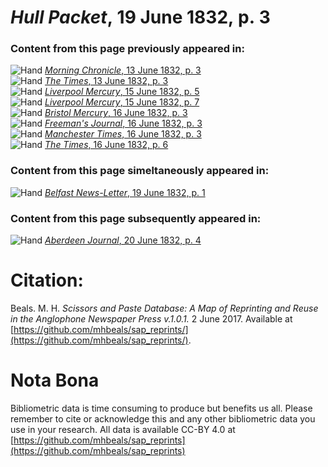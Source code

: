 # *Hull Packet*, 19 June 1832, p. 3  
  
### Content from this page previously appeared in:  
![Hand](http://scissorsandpaste.net/wp-content/uploads/2017/06/smallhandpointer.png) [*Morning Chronicle*, 13 June 1832, p. 3](https://mhbeals.github.io/sap_html/Morning-Chronicle/Morning-Chronicle-13-June-1832-p-3)  
![Hand](http://scissorsandpaste.net/wp-content/uploads/2017/06/smallhandpointer.png) [*The Times*, 13 June 1832, p. 3](https://mhbeals.github.io/sap_html/The-Times/The-Times-13-June-1832-p-3)  
![Hand](http://scissorsandpaste.net/wp-content/uploads/2017/06/smallhandpointer.png) [*Liverpool Mercury*, 15 June 1832, p. 5](https://mhbeals.github.io/sap_html/Liverpool-Mercury/Liverpool-Mercury-15-June-1832-p-5)  
![Hand](http://scissorsandpaste.net/wp-content/uploads/2017/06/smallhandpointer.png) [*Liverpool Mercury*, 15 June 1832, p. 7](https://mhbeals.github.io/sap_html/Liverpool-Mercury/Liverpool-Mercury-15-June-1832-p-7)  
![Hand](http://scissorsandpaste.net/wp-content/uploads/2017/06/smallhandpointer.png) [*Bristol Mercury*, 16 June 1832, p. 3](https://mhbeals.github.io/sap_html/Bristol-Mercury/Bristol-Mercury-16-June-1832-p-3)  
![Hand](http://scissorsandpaste.net/wp-content/uploads/2017/06/smallhandpointer.png) [*Freeman's Journal*, 16 June 1832, p. 3](https://mhbeals.github.io/sap_html/Freeman's-Journal/Freeman's-Journal-16-June-1832-p-3)  
![Hand](http://scissorsandpaste.net/wp-content/uploads/2017/06/smallhandpointer.png) [*Manchester Times*, 16 June 1832, p. 3](https://mhbeals.github.io/sap_html/Manchester-Times/Manchester-Times-16-June-1832-p-3)  
![Hand](http://scissorsandpaste.net/wp-content/uploads/2017/06/smallhandpointer.png) [*The Times*, 16 June 1832, p. 6](https://mhbeals.github.io/sap_html/The-Times/The-Times-16-June-1832-p-6)  
  
### Content from this page simeltaneously appeared in:  
![Hand](http://scissorsandpaste.net/wp-content/uploads/2017/06/smallhandpointer.png) [*Belfast News-Letter*, 19 June 1832, p. 1](https://mhbeals.github.io/sap_html/Belfast-News-Letter/Belfast-News-Letter-19-June-1832-p-1)  
  
### Content from this page subsequently appeared in:  
![Hand](http://scissorsandpaste.net/wp-content/uploads/2017/06/smallhandpointer.png) [*Aberdeen Journal*, 20 June 1832, p. 4](https://mhbeals.github.io/sap_html/Aberdeen-Journal/Aberdeen-Journal-20-June-1832-p-4)  


# Citation: 

Beals. M. H. *Scissors and Paste Database: A Map of Reprinting and Reuse in the Anglophone Newspaper Press v.1.0.1.* 2 June 2017. Available at [https://github.com/mhbeals/sap_reprints/](https://github.com/mhbeals/sap_reprints/). 

# Nota Bona

Bibliometric data is time consuming to produce but benefits us all. Please remember to cite or acknowledge this and any other bibliometric data you use in your research. All data is available CC-BY 4.0 at [https://github.com/mhbeals/sap_reprints](https://github.com/mhbeals/sap_reprints)